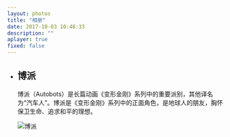 ```yaml
---
layout: photos
title: "相册"
date: 2017-10-03 10:48:33
description: ""
aplayer: true
fixed: false
---
```

<div class="content">
	<div class="iw_wrapper">
		<ul class="iw_thumbs" id="iw_thumbs">
			<li>
				<div><h2>博派</h2><p>博派（Autobots）是长篇动画《变形金刚》系列中的重要派别，其他译名为“汽车人”。博派是《变形金刚》系列中的正面角色，是地球人的朋友，胸怀保卫生命、追求和平的理想。</p></div>
				<img src="/photos/photos/20200625140704.jpg" alt="博派"/>
			</li>
		</ul>
	</div>
</div>


<script type="text/javascript" src="/js/ypn.js/jquery.min.js"></script>
<script type="text/javascript" src="/js/ypn.js/jquery.masonry.min.js"></script>
<script type="text/javascript" src="/js/ypn.js/jquery.easing.1.3.js"></script>
<!-- 加载图片 -->
<script type="text/javascript">
$(document).ready(function(){
    $.getJSON("../../photos/data.json", function (data) {
        render(data);
    });
    function render(data) {
        var html, li = "";
        for (var i = 0; i < data.length; i++) {
            //li += '<li style="list-style-type:none"><p><span class="authorLabel">'+ data[i].title +'</span> 创建于 '+ data[i].desc +'</p><img src="' + data[i].url + '" alt="Thumb'+ i +'"/></li>';
            li += '<li><div><h2>'+ data[i].title +'</h2><p>'+ data[i].desc +'</p></div><img src="' + data[i].url + '" alt="'+ data[i].title +'"/></li>';			
        }
        $(".iw_thumbs").append(li);
    }
})
</script>